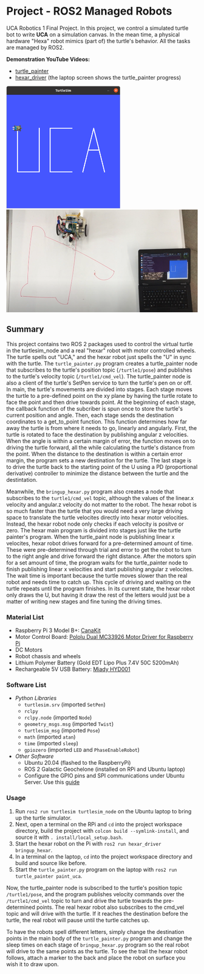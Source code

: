 # Project - ROS2 Managed Robots
UCA Robotics 1 Final Project. In this project, we control a simulated turtle bot to write **UCA** on a simulation canvas. In the mean 
time, a physical hardware "Hexa" robot mimics (part of) the turtle's behavior. All the tasks are managed by ROS2. 

**Demonstration YouTube Videos:**
* [turtle_painter](https://youtu.be/S0M757739Hs)
* [hexar_driver](https://youtu.be/7ao2tx5IoJk) (the laptop screen shows the turtle_painter progress)

<img src="https://github.com/willward20/Robotics-1/blob/main/Gallery/turtlesim_example.png" width="300">   <img src="https://github.com/willward20/Robotics-1/blob/main/Gallery/Project3_Hexar.png" width="600">

## Summary
This project contains two ROS 2 packages used to control the virtual turtle in the turtlesim_node and a real "hexar" robot with 
motor controlled wheels. The turtle spells out "UCA," and the hexar robot just spells the "U" in sync with the turtle.
The `turtle_painter.py` program creates a turtle_painter node that subscribes to the turtle's position topic 
(`/turtle1/pose`) and publishes to the turtle's velocity topic (`/turtle1/cmd_vel`). The turtle_painter node is also 
a client of the turtle's SetPen service to turn the turtle's pen on or off. In main, the turtle's movements are 
divided into stages. Each stage moves the turtle to a pre-defined point on the xy plane by having the turtle rotate 
to face the point and then drive towards point. At the beginning of each stage, the callback function 
of the subcriber is spun once to store the turtle's current position and angle. 
Then, each stage sends the destination coordinates to a get_to_point function. This function determines how far away the 
turtle is from where it needs to go, linearly and angularly. First, the turtle is rotated to face the destination by publishing 
angular z velocities. When the angle is within a certain margin of error, the function moves on to driving the turtle
forward, all the while calculating the turtle's distance from the point. When the distance to the destination is within a certain error margin, the program sets a new destination for the turtle. The last stage is to drive the turtle back to the starting point of the U using a PD (proportional derivative) controller to minimize the distance between the turtle and the destintation.

Meanwhile, the `bringup_hexar.py` program also creates a node that subscribes to the `turtle1/cmd_vel` topic, although the values of the linear.x velocity and angular.z velocity do not matter to the robot. The hexar robot is so much faster 
than the turtle that you would need a very large driving space to translate the turtle velocites directly into hexar motor 
velocities. Instead, the hexar robot node only checks if each velocity is positve or zero. The hexar main program is divided 
into stages just like the turtle painter's program. When the turtle_paint node is publishing linear x velocites, hexar 
robot drives forward for a pre-determined amount of time. These were pre-determined through trial and error to get the robot
to turn to the right angle and drive forward the right distance. After the motors spin for a set amount of time, the program waits for the turtle_painter node to finish publishing linear x velocities and start publishing angular z velocites. The wait time is important because the turtle moves slower than the real robot and needs time to catch up. This cycle of driving and waiting on the turtle repeats until the program finishes. In its current state, the hexar robot only draws the U, but having it draw the rest of the letters would just be a matter of writing new stages and fine tuning the driving times. 
 

### Material List
* Raspberry Pi 3 Model B+: [CanaKit](https://www.canakit.com/raspberry-pi-3-model-b-plus-starter-kit.html)
* Motor Control Board: [Pololu Dual MC33926 Motor Driver for Raspberry Pi](https://www.pololu.com/product/2755)
* DC Motors
* Robot chassis and wheels
* Lithium Polymer Battery (Gold EDT Lipo Plus 7.4V 50C 5200mAh)
* Rechargeable 5V USB Battery: [Miady HYD001](https://www.amazon.com/Miady-Portable-Charger-5000mAh-Lightweight/dp/B083VRD7CX)

### Software List
* *Python Libraries*
  * `turtlesim.srv` (imported `SetPen`)
  * `rclpy`
  * `rclpy.node` (imported `Node`)
  * `geometry_msgs.msg` (imported `Twist`)
  * `turtlesim_msg` (imported `Pose`)
  * `math` (imported `atan`)
  * `time` (imported `sleep`)
  * `gpiozero` (imported `LED` and `PhaseEnableRobot`)
* *Other Software*
  * Ubuntu 20.04 (flashed to the RaspberryPi)
  * ROS 2 Galactic Geochelone (installed on RPi and Ubuntu laptop)
  * Configure the GPIO pins and SPI communications under Ubuntu Server. Use this [guide](https://github.com/linzhangUCA/robotics1-2021/wiki/Install-Ubuntu-Server-20.04-and-GPIO-Configuration)




### Usage
1. Run `ros2 run turtlesim turtlesim_node` on the Ubuntu laptop to bring up the turtle simulator. 
2. Next, open a terminal on the RPi and `cd` into the project workspace directory, build the project with `colcon build --symlink-install`, and source it with `. install/local_setup.bash`. 
3. Start the hexar robot on the Pi with `ros2 run hexar_driver bringup_hexar`. 
4. In a terminal on the laptop, `cd` into the project workspace directory and build and source like before. 
5. Start the `turtle_painter.py` program on the laptop with `ros2 run turtle_painter paint_uca`. 

Now, the turtle_painter node is subscribed to the turtle's position topic `/turtle1/pose`, and the program publishes velocity commands over the 
`/turtle1/cmd_vel` topic to turn and drive the turtle towards the pre-determined points. The real hexar robot
also subscribes to the cmd_vel topic and will drive with the turtle. If it reaches the destination before the turtle,
the real robot will pause until the turtle catches up. 

To have the robots spell different letters, simply change the destination points in the main body of the `turtle_painter.py`
program and change the sleep times on each stage of `bringup_hexar.py` program so the real robot will drive to the same
points as the turtle. To see the trail the hexar robot follows, attach a marker to the back and place the robot on 
surface you wish it to draw upon. 
